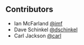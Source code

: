 ## Contributors
- Ian McFarland [@imf](https://github.com/imf)
- Dave Schinkel [@dschinkel](https://github.com/dschinkel)
- Carl Jackson [@carl](https://github.com/carl)
